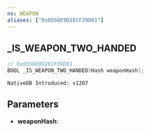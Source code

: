 ```yaml
---
ns: WEAPON
aliases: ["0x0556E9D2ECF39D01"]
---
```

## _IS_WEAPON_TWO_HANDED

```c
// 0x0556E9D2ECF39D01
BOOL _IS_WEAPON_TWO_HANDED(Hash weaponHash);
```

```
NativeDB Introduced: v1207
```

## Parameters
* **weaponHash**:
